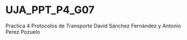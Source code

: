 # UJA_PPT_P4_G07
Practica 4 Protocolos de Transporte
David Sánchez Fernández y Antonio Perez Pozuelo
